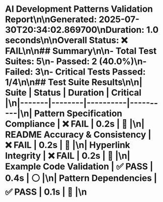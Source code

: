 # AI Development Patterns Validation Report\n\n**Generated:** 2025-07-30T20:34:02.869700\n**Duration:** 1.0 seconds\n\n**Overall Status:** ❌ FAIL\n\n## Summary\n\n- Total Test Suites: 5\n- Passed: 2 (40.0%)\n- Failed: 3\n- Critical Tests Passed: 1/4\n\n## Test Suite Results\n\n| Suite | Status | Duration | Critical |\n|-------|--------|----------|----------|\n| Pattern Specification Compliance | ❌ FAIL | 0.2s | 🔴 |\n| README Accuracy & Consistency | ❌ FAIL | 0.2s | 🔴 |\n| Hyperlink Integrity | ❌ FAIL | 0.2s | 🔴 |\n| Example Code Validation | ✅ PASS | 0.4s | ⚪ |\n| Pattern Dependencies | ✅ PASS | 0.1s | 🔴 |\n